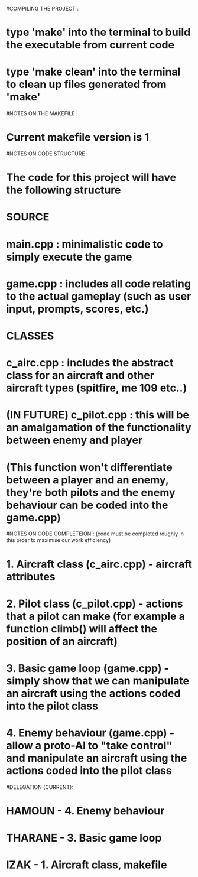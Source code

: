 #COMPILING THE PROJECT : 
#	type 'make' into the terminal to build the executable from current code
#	type 'make clean' into the terminal to clean up files generated from 'make'

#NOTES ON THE MAKEFILE :
#	Current makefile version is 1

#NOTES ON CODE STRUCTURE :
#	The code for this project will have the following structure

#	SOURCE
#	main.cpp : minimalistic code to simply execute the game
#	game.cpp : includes all code relating to the actual gameplay (such as user input, prompts, scores, etc.)

#	CLASSES
#	c_airc.cpp : includes the abstract class for an aircraft and other aircraft types (spitfire, me 109 etc..)
#	(IN FUTURE) c_pilot.cpp : this will be an amalgamation of the functionality between enemy and player
#			(This function won't differentiate between a player and an enemy, they're both pilots and the enemy behaviour can be coded into the game.cpp)

#NOTES ON CODE COMPLETEION : (code must be completed roughly in this order to maximise our work efficiency)
#	1. Aircraft class (c_airc.cpp)	- aircraft attributes
# 	2. Pilot class (c_pilot.cpp)	- actions that a pilot can make (for example a function climb() will affect the position of an aircraft)

#	3. Basic game loop (game.cpp) 	- simply show that we can manipulate an aircraft using the actions coded into the pilot class
#	4. Enemy behaviour (game.cpp)	- allow a proto-AI to "take control" and manipulate an aircraft using the actions coded into the pilot class

#DELEGATION (CURRENT):
#	HAMOUN - 4. Enemy behaviour
#	THARANE - 3. Basic game loop
#	IZAK - 1. Aircraft class, makefile

